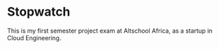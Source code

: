# Stopwatch
This is my first semester project exam at Altschool Africa, as a startup in Cloud Engineering.
